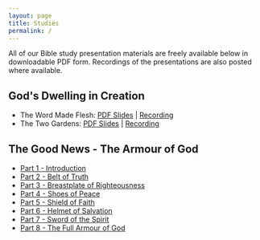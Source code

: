 ```yaml
---
layout: page
title: Studies
permalink: /
---
```


All of our Bible study presentation materials are freely available below in downloadable PDF form.
Recordings of the presentations are also posted where available.

## God's Dwelling in Creation

* The Word Made Flesh: [PDF Slides](./assets/studies/BFM_The_Word_Made_Flesh.pdf) \| [Recording](https://vimeo.com/915814010)
* The Two Gardens: [PDF Slides](./assets/studies/BFM_The_Two_Gardens.pdf) \| [Recording](https://vimeo.com/1047698020)

## The Good News - The Armour of God

* [Part 1 - Introduction](./assets/studies/BFM_The_Good_News_Part_1_Introduction.pdf)
* [Part 2 - Belt of Truth](./assets/studies/BFM_The_Good_News_Part_2_Belt_of_Truth.pdf)
* [Part 3 - Breastplate of Righteousness](./assets/studies/BFM_The_Good_News_Part_3_Breastplate_of_Righteousness.pdf)
* [Part 4 - Shoes of Peace](./assets/studies/BFM_The_Good_News_Part_4_Shoes_of_Peace.pdf)
* [Part 5 - Shield of Faith](./assets/studies/BFM_The_Good_News_Part_5_Shield_of_Faith.pdf)
* [Part 6 - Helmet of Salvation](./assets/studies/BFM_The_Good_News_Part_6_Helmet_of_Salvation.pdf)
* [Part 7 - Sword of the Spirit](./assets/studies/BFM_The_Good_News_Part_7_Sword_of_Spirit.pdf)
* [Part 8 - The Full Armour of God](./assets/studies/BFM_The_Good_News_Part_8_Recap.pdf)
